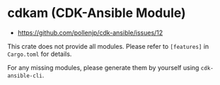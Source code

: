 # cdkam (CDK-Ansible Module)

- <https://github.com/pollenjp/cdk-ansible/issues/12>

This crate does not provide all modules.
Please refer to `[features]` in `Cargo.toml` for details.

For any missing modules, please generate them by yourself using `cdk-ansible-cli`.
